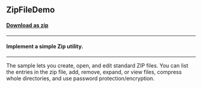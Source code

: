 ## ZipFileDemo
#### [Download as zip](https://minhaskamal.github.io/DownGit/#/home?url=https://github.com/GrapeCity/ComponentOne-WinForms-Samples/tree/master/NetFramework\Zip\VB\ZipFileDemo)
____
#### Implement a simple Zip utility.
____
The sample lets you create, open, and edit standard ZIP files. You can list the entries in the zip file, add, remove, expand, or view files, compress whole directories, and use password protection/encryption. 